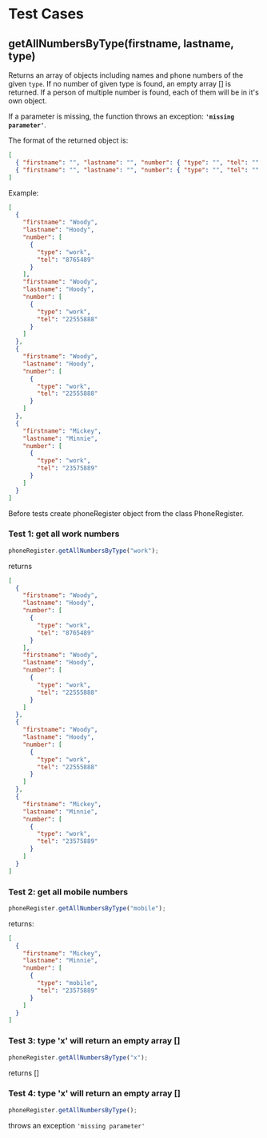 # Test Cases

## **getAllNumbersByType(firstname, lastname, type)**

Returns an array of objects including names and phone numbers of the given `type`. If no number of given type is found, an empty array [] is returned. If a person of multiple number is found, each of them will be in it's own object.

If a parameter is missing, the function throws an exception: **`'missing parameter'`**.

The format of the returned object is:

```json
[
  { "firstname": "", "lastname": "", "number": { "type": "", "tel": "" } },
  { "firstname": "", "lastname": "", "number": { "type": "", "tel": "" } }
]
```

Example:

```json
[
  {
    "firstname": "Woody",
    "lastname": "Hoody",
    "number": [
      {
        "type": "work",
        "tel": "8765489"
      }
    ],
    "firstname": "Woody",
    "lastname": "Hoody",
    "number": [
      {
        "type": "work",
        "tel": "22555888"
      }
    ]
  },
  {
    "firstname": "Woody",
    "lastname": "Hoody",
    "number": [
      {
        "type": "work",
        "tel": "22555888"
      }
    ]
  },
  {
    "firstname": "Mickey",
    "lastname": "Minnie",
    "number": [
      {
        "type": "work",
        "tel": "23575889"
      }
    ]
  }
]
```

Before tests create phoneRegister object from the class PhoneRegister.

### Test 1: get all work numbers

```js
phoneRegister.getAllNumbersByType("work");
```

returns

```json
[
  {
    "firstname": "Woody",
    "lastname": "Hoody",
    "number": [
      {
        "type": "work",
        "tel": "8765489"
      }
    ],
    "firstname": "Woody",
    "lastname": "Hoody",
    "number": [
      {
        "type": "work",
        "tel": "22555888"
      }
    ]
  },
  {
    "firstname": "Woody",
    "lastname": "Hoody",
    "number": [
      {
        "type": "work",
        "tel": "22555888"
      }
    ]
  },
  {
    "firstname": "Mickey",
    "lastname": "Minnie",
    "number": [
      {
        "type": "work",
        "tel": "23575889"
      }
    ]
  }
]
```

### Test 2: get all mobile numbers

```js
phoneRegister.getAllNumbersByType("mobile");
```

returns:

```json
[
  {
    "firstname": "Mickey",
    "lastname": "Minnie",
    "number": [
      {
        "type": "mobile",
        "tel": "23575889"
      }
    ]
  }
]
```

### Test 3: type 'x' will return an empty array []

```js
phoneRegister.getAllNumbersByType("x");
```

returns []

### Test 4: type 'x' will return an empty array []

```js
phoneRegister.getAllNumbersByType();
```

throws an exception `'missing parameter'`
